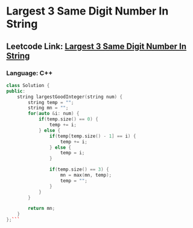 # Largest 3 Same Digit Number In String

## Leetcode Link: [Largest 3 Same Digit Number In String](https://leetcode.com/problems/largest-3-same-digit-number-in-string/)
### Language: C++

```cpp
class Solution {
public:
    string largestGoodInteger(string num) {
        string temp = "";
        string mn = "";
        for(auto &i: num) {
            if(temp.size() == 0) {
                temp += i;
            } else {
                if(temp[temp.size() - 1] == i) {
                    temp += i;
                } else {
                    temp = i;
                }

                if(temp.size() == 3) {
                    mn = max(mn, temp);
                    temp = "";
                }
            }
        }

        return mn;
    }
};```



